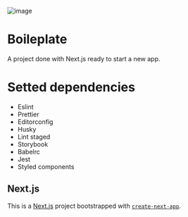 ![image](https://user-images.githubusercontent.com/73957838/118069158-066b2800-b37a-11eb-8c1f-93974cf477da.png)

# Boileplate
A project done with Next.js ready to start a new app.

# Setted dependencies
- Eslint
- Prettier
- Editorconfig
- Husky
- Lint staged
- Storybook
- Babelrc
- Jest
- Styled components

## Next.js
This is a [Next.js](https://nextjs.org/) project bootstrapped with [`create-next-app`](https://github.com/vercel/next.js/tree/canary/packages/create-next-app).

